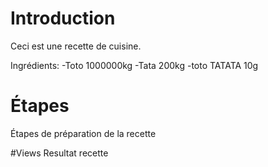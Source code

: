 
# Introduction 

Ceci est une recette de cuisine.

Ingrédients:
    -Toto 1000000kg
    -Tata 200kg
    -toto TATATA 10g

# Étapes

Étapes de préparation de la recette 

#Views
Resultat recette
